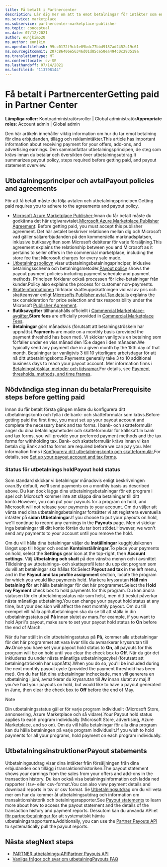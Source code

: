 ```yaml
---
title: Få betalt i Partnercenter
description: Lär dig mer om att ta emot betalningar för intäkter som en Microsoft-partner, till exempel via erbjudanden på den kommersiella marknadsplatsen, incitamentprogram och Molnlösningsleverantör-programmet. Innehåller utbetalningsprincip, utbetalningsstatus och utbetalningsutdrag.
ms.service: marketplace
ms.subservice: partnercenter-marketplace-publisher
ms.topic: conceptual
ms.date: 07/12/2021
author: eunjkim520
ms.author: eunjkim
ms.openlocfilehash: 99cc0172f9cb1e09bdc77bbd9187ad2452c19c61
ms.sourcegitcommit: 207c86406e56346d01d85ce50ea494c0c293519a
ms.translationtype: MT
ms.contentlocale: sv-SE
ms.lasthandoff: 07/14/2021
ms.locfileid: "113798144"
---
```

# <a name="getting-paid-in-partner-center"></a><span data-ttu-id="66734-104">Få betalt i Partnercenter</span><span class="sxs-lookup"><span data-stu-id="66734-104">Getting paid in Partner Center</span></span>

<span data-ttu-id="66734-105">**Lämpliga roller:** Kontoadministratörsroller | Global administratör</span><span class="sxs-lookup"><span data-stu-id="66734-105">**Appropriate roles**: Account admin | Global admin</span></span>

<span data-ttu-id="66734-106">Den här artikeln innehåller viktig information om hur du tar emot betalning för dina erbjudanden, tillägg och reklamintäkter.</span><span class="sxs-lookup"><span data-stu-id="66734-106">This article has important information about receiving payment for your offers, add-ons, and advertising earnings.</span></span> <span data-ttu-id="66734-107">Den sammanfattar utbetalningsprincipen, de steg som krävs innan du betalar och översikten över utbetalningsutdrag.</span><span class="sxs-lookup"><span data-stu-id="66734-107">It summarizes payout policy, steps required before getting paid, and payout statement overview.</span></span>

## <a name="payout-policies-and-agreements"></a><span data-ttu-id="66734-108">Utbetalningsprinciper och avtal</span><span class="sxs-lookup"><span data-stu-id="66734-108">Payout policies and agreements</span></span>

<span data-ttu-id="66734-109">För att få betalt måste du följa avtalen och utbetalningsprincipen.</span><span class="sxs-lookup"><span data-stu-id="66734-109">Getting paid requires you to adhere to the agreements and payout policy.</span></span>

- <span data-ttu-id="66734-110">[Microsoft Azure Marketplace Publisher:](/legal/marketplace/msft-publisher-agreement)Innan du får betalt måste du godkänna det här utgivaravtalet.</span><span class="sxs-lookup"><span data-stu-id="66734-110">[Microsoft Azure Marketplace Publisher Agreement](/legal/marketplace/msft-publisher-agreement):  Before getting paid, you must accept this publisher agreement.</span></span> <span data-ttu-id="66734-111">Det här avtalet beskriver relationen mellan dig och Microsoft vad gäller säljarerbjudanden på den kommersiella marknadsplatsen, inklusive butiksavgiften som Microsoft debiterar för varje försäljning.</span><span class="sxs-lookup"><span data-stu-id="66734-111">This agreement explains the relationship between you and Microsoft as it pertains to seller offers in the commercial marketplace, including the store fee that Microsoft charges for every sale made.</span></span>
- <span data-ttu-id="66734-112">[Utbetalningspolicyn](payout-policy-details.md) visar utbetalningsbetalningsprinciper, inklusive betalningsschema och betalningsmetoder.</span><span class="sxs-lookup"><span data-stu-id="66734-112">[Payout policy](payout-policy-details.md) shows the payout payment policies including payment schedule and payment methods.</span></span> <span data-ttu-id="66734-113">Principen förklarar också processen för icke-betalningar från kunder.</span><span class="sxs-lookup"><span data-stu-id="66734-113">Policy also explains the process for customer non-payments.</span></span>
- <span data-ttu-id="66734-114">[Skatteinformationen](tax-details-marketplace.md) förklarar skatteuppskattningen vid val av pris och skatteansvar enligt [Microsofts Publisher avtal.](/legal/marketplace/msft-publisher-agreement)</span><span class="sxs-lookup"><span data-stu-id="66734-114">[Tax details](tax-details-marketplace.md) explains the tax consideration for price selection and tax responsibility under the Microsoft [Publisher Agreement](/legal/marketplace/msft-publisher-agreement).</span></span>
- <span data-ttu-id="66734-115">**Butiksavgifter** tillhandahålls officiellt i [Commercial Marketplace-avgifter.](/azure/marketplace/marketplace-commercial-transaction-capabilities-and-considerations)</span><span class="sxs-lookup"><span data-stu-id="66734-115">**Store fees** are officially provided in [Commercial Marketplace Fees](/azure/marketplace/marketplace-commercial-transaction-capabilities-and-considerations).</span></span>
- <span data-ttu-id="66734-116">**Betalningar** görs månadsvis (förutsatt att betalningströskeln har uppnåtts).</span><span class="sxs-lookup"><span data-stu-id="66734-116">**Payments** are made on a monthly basis (provided the payment threshold has been met).</span></span> <span data-ttu-id="66734-117">Vi skickar vanligtvis en betalning som förfaller under en viss månad den 15:e dagen i den månaden.</span><span class="sxs-lookup"><span data-stu-id="66734-117">We typically send any payment due in a given month by the 15th day of that month.</span></span> <span data-ttu-id="66734-118">Betalningar tar vanligtvis 3 till 10 ytterligare arbetsdagar för att nå ditt utbetalningskonto.</span><span class="sxs-lookup"><span data-stu-id="66734-118">Payments generally take 3 to 10 additional business days to reach your payout account.</span></span> <span data-ttu-id="66734-119">Mer information finns i [Betalningströsklar, metoder och tidsramar.](payment-thresholds-methods-timeframes.md)</span><span class="sxs-lookup"><span data-stu-id="66734-119">For details, see [Payment thresholds, methods, and time frames](payment-thresholds-methods-timeframes.md).</span></span>

## <a name="prerequisite-steps-before-getting-paid"></a><span data-ttu-id="66734-120">Nödvändiga steg innan du betalar</span><span class="sxs-lookup"><span data-stu-id="66734-120">Prerequisite steps before getting paid</span></span>

<span data-ttu-id="66734-121">Innan du får betalt första gången måste du konfigurera ditt utbetalningskonto och fylla i de bank- och skatteformulär som krävs.</span><span class="sxs-lookup"><span data-stu-id="66734-121">Before getting paid the first time, you must set up your payout account and complete the necessary bank and tax forms.</span></span> <span data-ttu-id="66734-122">I bank- och skatteformulär anger du dina betalningsmetoder och skatteformulär för källskatt.</span><span class="sxs-lookup"><span data-stu-id="66734-122">In bank and tax forms, you will provide your preferred payment methods and the tax forms for withholding tax.</span></span> <span data-ttu-id="66734-123">Bank- och skatteformulär krävs innan vi kan betala dig.</span><span class="sxs-lookup"><span data-stu-id="66734-123">Bank and tax forms are required before we can pay you.</span></span> <span data-ttu-id="66734-124">Mer information finns i [Konfigurera ditt utbetalningskonto och skatteformulär.](set-up-your-payout-account.md)</span><span class="sxs-lookup"><span data-stu-id="66734-124">For details, see [Set up your payout account and tax forms](set-up-your-payout-account.md).</span></span>

### <a name="payout-hold-status"></a><span data-ttu-id="66734-125">Status för utbetalnings hold</span><span class="sxs-lookup"><span data-stu-id="66734-125">Payout hold status</span></span>

<span data-ttu-id="66734-126">Som standard skickar vi betalningar månadsvis enligt beskrivningen ovan.</span><span class="sxs-lookup"><span data-stu-id="66734-126">By default, we'll send payments on a monthly basis as described above.</span></span> <span data-ttu-id="66734-127">Du kan dock lägga dina utbetalningsbetalningar för ett program i spel och Microsoft kommer inte att släppa dina betalningar till ditt konto.</span><span class="sxs-lookup"><span data-stu-id="66734-127">However, you can put your payouts for a program on hold, and Microsoft will not release your payments to your account.</span></span> <span data-ttu-id="66734-128">Om du väljer att vänta med dina utbetalningsbetalningar fortsätter vi att registrera eventuella intäkter på **sidan Utbetalningar.**</span><span class="sxs-lookup"><span data-stu-id="66734-128">If you choose to put your payouts on hold, we'll continue to record any earnings in the **Payouts** page.</span></span> <span data-ttu-id="66734-129">Men vi skickar inga betalningar till ditt konto förrän du tar bort stödet.</span><span class="sxs-lookup"><span data-stu-id="66734-129">However, we won't send any payments to your account until you remove the hold.</span></span>

<span data-ttu-id="66734-130">Om du vill hålla dina betalningar väljer du **Inställningar** kugghjulsikonen längst upp till höger och sedan **Kontoinställningar.**</span><span class="sxs-lookup"><span data-stu-id="66734-130">To place your payments on hold, select the **Settings** gear icon at the top-right, then **Account settings**.</span></span> <span data-ttu-id="66734-131">Välj **Utbetalning och skatt** på den  vänstra menyn och i avsnittet Tilldelning av utbetalnings- och skatteprofil letar du upp det program som du vill att betalningar ska hållas för.</span><span class="sxs-lookup"><span data-stu-id="66734-131">Select **Payout and tax** in the left menu, and in the **Payout and tax profile assignment** section, locate the program for which you would like payments held.</span></span> <span data-ttu-id="66734-132">Markera kryssrutan **Håll min betalning för** att hålla betalningar för det här programmet.</span><span class="sxs-lookup"><span data-stu-id="66734-132">Select the **Hold my Payment** check box to hold payments for this program.</span></span> <span data-ttu-id="66734-133">Du kan ändra statusen för din utbetalningsstatus när som helst, men ditt beslut påverkar nästa månatliga utbetalning.</span><span class="sxs-lookup"><span data-stu-id="66734-133">You can change your payout hold status at any time, but your decision will affect the next monthly payout.</span></span> <span data-ttu-id="66734-134">Om du till exempel vill hålla aprilutbetalningen ska du se till att ställa in din utbetalningsstatus på **På** innan slutet av mars.</span><span class="sxs-lookup"><span data-stu-id="66734-134">For example, if you want to hold April's payout, make sure to set your payout hold status to **On** before the end of March.</span></span>

<span data-ttu-id="66734-135">När du har ställt in din utbetalningsstatus på **På**, kommer alla utbetalningar för det här programmet att vara kvar tills du avmarkerar kryssrutan till **Av**.</span><span class="sxs-lookup"><span data-stu-id="66734-135">Once you have set your payout hold status to **On**, all payouts for this program will be on hold until you clear the check box to **Off**.</span></span> <span data-ttu-id="66734-136">När du gör det inkluderas du under nästa månatliga utbetalningscykel (förutsatt att betalningströskeln har uppnåtts).</span><span class="sxs-lookup"><span data-stu-id="66734-136">When you do so, you'll be included during the next monthly payout cycle (provided the payment threshold has been met).</span></span> <span data-ttu-id="66734-137">Om du har fått dina utbetalningar incheckade, men vill generera en utbetalning i juni, avmarkerar du kryssrutan till **Av** innan slutet av maj.</span><span class="sxs-lookup"><span data-stu-id="66734-137">If you've had your payouts on hold, but would like to have a payout generated in June, then clear the check box to **Off** before the end of May.</span></span>

>[!Note]
> <span data-ttu-id="66734-138">Din utbetalningsstatus gäller för varje program individuellt (Microsoft Store, annonsering, Azure Marketplace och så vidare).</span><span class="sxs-lookup"><span data-stu-id="66734-138">Your Payout hold status applies to each program individually (Microsoft Store, advertising, Azure Marketplace, and so on).</span></span> <span data-ttu-id="66734-139">Om du vill hålla betalningar för alla dina program kan du hålla betalningen på varje program individuellt.</span><span class="sxs-lookup"><span data-stu-id="66734-139">If you wish to hold payments for all your programs, hold payment on each program individually.</span></span>

## <a name="payout-statements"></a><span data-ttu-id="66734-140">Utbetalningsinstruktioner</span><span class="sxs-lookup"><span data-stu-id="66734-140">Payout statements</span></span>

<span data-ttu-id="66734-141">Utbetalningsutdrag visar dina intäkter från försäljningen från dina erbjudanden och tillägg i transaktionshistoriken.</span><span class="sxs-lookup"><span data-stu-id="66734-141">The payout statement shows your earnings from the sales from your offers and add-ons in the transaction history.</span></span> <span data-ttu-id="66734-142">Du kan också visa betalningsinformation och ladda ned rapporter i tsv- eller csv-format.</span><span class="sxs-lookup"><span data-stu-id="66734-142">You can also view payment details and download reports in tsv or csv format.</span></span> <span data-ttu-id="66734-143">Se [Utbetalningsutdrag](payout-statement.md) om du vill veta mer om hur du kommer åt utbetalningsutdrag och information om transaktionshistorik och betalningsrapporter.</span><span class="sxs-lookup"><span data-stu-id="66734-143">See [Payout statements](payout-statement.md) to learn more about how to access the payout statement and the details of the transaction history and payment reports.</span></span> <span data-ttu-id="66734-144">Dessutom kan du använda API:et [för partnerbetalningar för](https://apidocs.microsoft.com/services/partnerpayouts) att systematiskt hämta utbetalningsrapporterna.</span><span class="sxs-lookup"><span data-stu-id="66734-144">Additionally, you can use the [Partner Payouts API](https://apidocs.microsoft.com/services/partnerpayouts) to systematically pull the payout reports.</span></span>

## <a name="next-steps"></a><span data-ttu-id="66734-145">Nästa steg</span><span class="sxs-lookup"><span data-stu-id="66734-145">Next steps</span></span>

- [<span data-ttu-id="66734-146">PARTNER utbetalnings-API</span><span class="sxs-lookup"><span data-stu-id="66734-146">Partner Payouts API</span></span>](https://apidocs.microsoft.com/services/partnerpayouts)
- [<span data-ttu-id="66734-147">Vanliga frågor och svar om utbetalning</span><span class="sxs-lookup"><span data-stu-id="66734-147">Payouts FAQ</span></span>](payout-faq.yml)